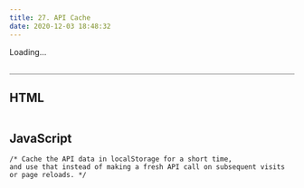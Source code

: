 ```yaml
---
title: 27. API Cache
date: 2020-12-03 18:48:32
---
```


<div class="output-container">

  <style type="text/css">
    #app {
      margin-top: 10px;
    }

    .article {
      margin: 0;
    }

    .title {
      list-style-type: none !important;
      padding: 0 !important;
      margin: 0 !important;
    }

    .container {
      display: flex;
      flex-direction: column;
    }
  </style>
  <div id="app">
    Loading...
  </div>
  <script>
    const appOutput = document.querySelector('#app');
    var numberOfArticles = 2;
    const sanitizeHTML = function (str) {
      return str.replace(/[^\w. ]/gi, function (c) {
        return '&#' + c.charCodeAt(0) + ';';
      })
    };
    const isDataValid = function (saved, expirationDate) {
      if (!saved || !saved.data || !saved.timestamp) return false;
      const difference = new Date().getTime() - saved.timestamp;
      return difference < expirationDate;
    }
    const saveToLocalStorage = function (articles) {
      if (!articles) return;
      localStorage.setItem('pirate-news', JSON.stringify(articles));
    }
    const getArticleFromLocalStorage = function () {
      const articles = JSON.parse(localStorage.getItem('pirate-news'));
      if(isDataValid(articles, 1000 * 60)) {
        render(articles);
      } else {
        console.log("Nope, fetch another one");
        // render(articles);
      }
    }
    const render = function (articles) {
      appOutput.innerHTML = '<h3 class="category">Pirate articles:</h3>' + articles.map(function(article) {
        return (`
            <div class="container">
              <ul class="title">
                <li> <strong>Title:</strong> ${sanitizeHTML(article.title)}</li>
                <li> <strong>Author:</strong> ${sanitizeHTML(article.author)}</li>
                <li> <strong>Publication date:</strong> ${sanitizeHTML(article.pubdate)}</li>
              </ul>
              <div class="article"><p>${sanitizeHTML(article.article)}</p></div>
            </div>
            <hr>
            <br>
            `);
      }).join('');
    }
    const getFirstFewArticles = function (articles) {
      return articles.slice(0, numberOfArticles);
    }
    const getNews = function () {
      fetch('https://vanillajsacademy.com/api/pirates.json').then(function(response) {
        if (response.ok) {
          return response.json();
        } else {
          return Promise.reject(response);
        }
      }).then(function(data) {
        const articles = getFirstFewArticles(data.articles);
        console.log(articles);
        saveToLocalStorage(articles);
      }).catch(function (error) {
        console.log("something went wrong", error);
        appOutput.textContent = "Something went wrong...";
      })
    }
    getNews();
    getArticleFromLocalStorage();
  </script>

</div>

<div class="html-container" style="border-top: .5px solid grey; margin-top: 30px;">

## HTML

```HTML

```

</div>
<div class="js-container">

## JavaScript

```JS
/* Cache the API data in localStorage for a short time, 
and use that instead of making a fresh API call on subsequent visits or page reloads. */



```

</div>
